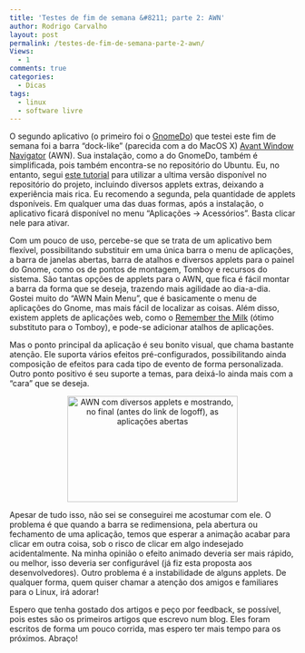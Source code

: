 ```yaml
---
title: 'Testes de fim de semana &#8211; parte 2: AWN'
author: Rodrigo Carvalho
layout: post
permalink: /testes-de-fim-de-semana-parte-2-awn/
Views:
  - 1
comments: true
categories:
  - Dicas
tags:
  - linux
  - software livre
---
```

O segundo aplicativo (o primeiro foi o [GnomeDo][1]) que testei este fim de semana foi a barra &#8220;dock-like&#8221; (parecida com a do MacOS X) [Avant Window Navigator][2] (AWN). Sua instalação, como a do GnomeDo, também é simplificada, pois também encontra-se no repositório do Ubuntu. Eu, no entanto, segui [este tutorial][3] para utilizar a ultima versão disponível no repositório do projeto, incluindo diversos applets extras, deixando a experiência mais rica. Eu recomendo a segunda, pela quantidade de applets dsponíveis. Em qualquer uma das duas formas, após a instalação, o aplicativo ficará disponível no menu &#8220;Aplicações -> Acessórios&#8221;. Basta clicar nele para ativar.

Com um pouco de uso, percebe-se que se trata de um aplicativo bem flexível, possibilitando substituir em uma única barra o menu de aplicações, a barra de janelas abertas, barra de atalhos e diversos applets para o painel do Gnome, como os de pontos de montagem, Tomboy e recursos do sistema. São tantas opções de applets para o AWN, que fica é fácil montar a barra da forma que se deseja, trazendo mais agilidade ao dia-a-dia. Gostei muito do &#8220;AWN Main Menu&#8221;, que é basicamente o menu de aplicações do Gnome, mas mais fácil de localizar as coisas. Além disso, existem applets de aplicações web, como o [Remember the Milk][4] (ótimo substituto para o Tomboy), e pode-se adicionar atalhos de aplicações.

Mas o ponto principal da aplicação é seu bonito visual, que chama bastante atenção. Ele suporta vários efeitos pré-configurados, possibilitando ainda composição de efeitos para cada tipo de evento de forma personalizada. Outro ponto positivo é seu suporte a temas, para deixá-lo ainda mais com a &#8220;cara&#8221; que se deseja.

<p style="text-align:center;">
  <a href="https://rcarvalho.files.wordpress.com/2008/05/awn.png"><img class="aligncenter size-medium wp-image-10" src="https://rcarvalho.files.wordpress.com/2008/05/awn.png?w=300" alt="AWN com diversos applets e mostrando, no final (antes do link de logoff), as aplicações abertas" width="300" height="187" /></a>
</p>

Apesar de tudo isso, não sei se conseguirei me acostumar com ele. O problema é que quando a barra se redimensiona, pela abertura ou fechamento de uma aplicação, temos que esperar a animação acabar para clicar em outra coisa, sob o risco de clicar em algo indesejado acidentalmente. Na minha opinião o efeito animado deveria ser mais rápido, ou melhor, isso deveria ser configurável (já fiz esta proposta aos desenvolvedores). Outro problema é a instabilidade de alguns applets. De qualquer forma, quem quiser chamar a atenção dos amigos e familiares para o Linux, irá adorar!

Espero que tenha gostado dos artigos e peço por feedback, se possível, pois estes são os primeiros artigos que escrevo num blog. Eles foram escritos de forma um pouco corrida, mas espero ter mais tempo para os próximos. Abraço!

 [1]: /testes-de-fim-de-semana-parte-1-gnomedo/
 [2]: http://wiki.awn-project.org/
 [3]: http://www.dicas-l.com.br/dicas-l/20080506.php
 [4]: http://www.rememberthemilk.com/
